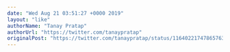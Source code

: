 ```yaml
---
date: "Wed Aug 21 03:51:27 +0000 2019"
layout: "like"
authorName: "Tanay Pratap"
authorUrl: "https://twitter.com/tanaypratap"
originalPost: "https://twitter.com/tanaypratap/status/1164022174786576384"
---
```

